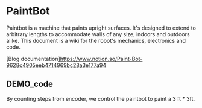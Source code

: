 # PaintBot

Paintbot is a machine that paints upright surfaces. It's designed to extend to arbitrary lengths to accommodate walls of any size, indoors and outdoors alike. This document is a wiki for the robot's mechanics, electronics and code.

[Blog documentation]https://www.notion.so/Paint-Bot-9628c4905eeb4714969bc28a3e177a94
## DEMO_code

By counting steps from encoder, we control the paintbot to paint a 3 ft * 3ft.
